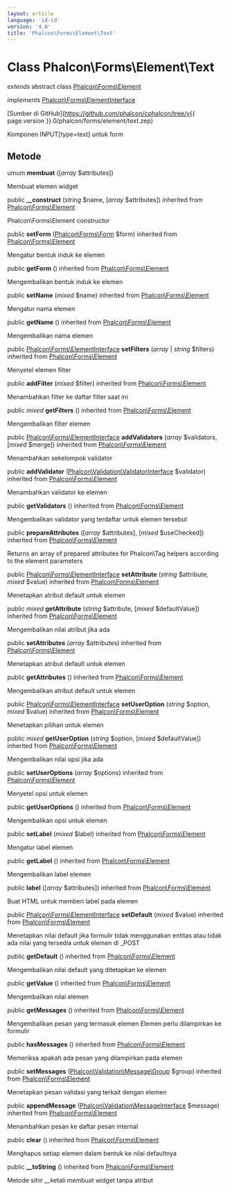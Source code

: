 ```yaml
---
layout: article
language: 'id-id'
version: '4.0'
title: 'Phalcon\Forms\Element\Text'
---
```

# Class **Phalcon\Forms\Element\Text**

*extends* abstract class [Phalcon\Forms\Element](Phalcon_Forms_Element)

*implements* [Phalcon\Forms\ElementInterface](Phalcon_Forms_ElementInterface)

[Sumber di GitHub](https://github.com/phalcon/cphalcon/tree/v{{ page.version }}.0/phalcon/forms/element/text.zep)

Komponen INPUT[type=text] untuk form

## Metode

umum **membuat** ([*array* $attributes])

Membuat elemen widget

public **__construct** (*string* $name, [*array* $attributes]) inherited from [Phalcon\Forms\Element](Phalcon_Forms_Element)

Phalcon\Forms\Element constructor

public **setForm** ([Phalcon\Forms\Form](Phalcon_Forms_Form) $form) inherited from [Phalcon\Forms\Element](Phalcon_Forms_Element)

Mengatur bentuk induk ke elemen

public **getForm** () inherited from [Phalcon\Forms\Element](Phalcon_Forms_Element)

Mengembalikan bentuk induk ke elemen

public **setName** (*mixed* $name) inherited from [Phalcon\Forms\Element](Phalcon_Forms_Element)

Mengatur nama elemen

public **getName** () inherited from [Phalcon\Forms\Element](Phalcon_Forms_Element)

Mengembalikan nama elemen

public [Phalcon\Forms\ElementInterface](Phalcon_Forms_ElementInterface) **setFilters** (*array* | *string* $filters) inherited from [Phalcon\Forms\Element](Phalcon_Forms_Element)

Menyetel elemen filter

public **addFilter** (*mixed* $filter) inherited from [Phalcon\Forms\Element](Phalcon_Forms_Element)

Menambahkan filter ke daftar filter saat ini

public *mixed* **getFilters** () inherited from [Phalcon\Forms\Element](Phalcon_Forms_Element)

Mengembalikan filter elemen

public [Phalcon\Forms\ElementInterface](Phalcon_Forms_ElementInterface) **addValidators** (*array* $validators, [*mixed* $merge]) inherited from [Phalcon\Forms\Element](Phalcon_Forms_Element)

Menambahkan sekelompok validator

public **addValidator** ([Phalcon\Validation\ValidatorInterface](Phalcon_Validation_ValidatorInterface) $validator) inherited from [Phalcon\Forms\Element](Phalcon_Forms_Element)

Menambahkan validator ke elemen

public **getValidators** () inherited from [Phalcon\Forms\Element](Phalcon_Forms_Element)

Mengembalikan validator yang terdaftar untuk elemen tersebut

public **prepareAttributes** ([*array* $attributes], [*mixed* $useChecked]) inherited from [Phalcon\Forms\Element](Phalcon_Forms_Element)

Returns an array of prepared attributes for Phalcon\Tag helpers according to the element parameters

public [Phalcon\Forms\ElementInterface](Phalcon_Forms_ElementInterface) **setAttribute** (*string* $attribute, *mixed* $value) inherited from [Phalcon\Forms\Element](Phalcon_Forms_Element)

Menetapkan atribut default untuk elemen

public *mixed* **getAttribute** (*string* $attribute, [*mixed* $defaultValue]) inherited from [Phalcon\Forms\Element](Phalcon_Forms_Element)

Mengembalikan nilai atribut jika ada

public **setAttributes** (*array* $attributes) inherited from [Phalcon\Forms\Element](Phalcon_Forms_Element)

Menetapkan atribut default untuk elemen

public **getAttributes** () inherited from [Phalcon\Forms\Element](Phalcon_Forms_Element)

Mengembalikan atribut default untuk elemen

public [Phalcon\Forms\ElementInterface](Phalcon_Forms_ElementInterface) **setUserOption** (*string* $option, *mixed* $value) inherited from [Phalcon\Forms\Element](Phalcon_Forms_Element)

Menetapkan pilihan untuk elemen

public *mixed* **getUserOption** (*string* $option, [*mixed* $defaultValue]) inherited from [Phalcon\Forms\Element](Phalcon_Forms_Element)

Mengembalikan nilai opsi jika ada

public **setUserOptions** (*array* $options) inherited from [Phalcon\Forms\Element](Phalcon_Forms_Element)

Menyetel opsi untuk elemen

public **getUserOptions** () inherited from [Phalcon\Forms\Element](Phalcon_Forms_Element)

Mengembalikan opsi untuk elemen

public **setLabel** (*mixed* $label) inherited from [Phalcon\Forms\Element](Phalcon_Forms_Element)

Mengatur label elemen

public **getLabel** () inherited from [Phalcon\Forms\Element](Phalcon_Forms_Element)

Mengembalikan label elemen

public **label** ([*array* $attributes]) inherited from [Phalcon\Forms\Element](Phalcon_Forms_Element)

Buat HTML untuk memberi label pada elemen

public [Phalcon\Forms\ElementInterface](Phalcon_Forms_ElementInterface) **setDefault** (*mixed* $value) inherited from [Phalcon\Forms\Element](Phalcon_Forms_Element)

Menetapkan nilai default jika formulir tidak menggunakan entitas atau tidak ada nilai yang tersedia untuk elemen di _POST

public **getDefault** () inherited from [Phalcon\Forms\Element](Phalcon_Forms_Element)

Mengembalikan nilai default yang ditetapkan ke elemen

public **getValue** () inherited from [Phalcon\Forms\Element](Phalcon_Forms_Element)

Mengembalikan nilai elemen

public **getMessages** () inherited from [Phalcon\Forms\Element](Phalcon_Forms_Element)

Mengembalikan pesan yang termasuk elemen Elemen perlu dilampirkan ke formulir

public **hasMessages** () inherited from [Phalcon\Forms\Element](Phalcon_Forms_Element)

Memeriksa apakah ada pesan yang dilampirkan pada elemen

public **setMessages** ([Phalcon\Validation\Message\Group](Phalcon_Validation_Message_Group) $group) inherited from [Phalcon\Forms\Element](Phalcon_Forms_Element)

Menetapkan pesan validasi yang terkait dengan elemen

public **appendMessage** ([Phalcon\Validation\MessageInterface](Phalcon_Validation_MessageInterface) $message) inherited from [Phalcon\Forms\Element](Phalcon_Forms_Element)

Menambahkan pesan ke daftar pesan internal

public **clear** () inherited from [Phalcon\Forms\Element](Phalcon_Forms_Element)

Menghapus setiap elemen dalam bentuk ke nilai defaultnya

public **__toString** () inherited from [Phalcon\Forms\Element](Phalcon_Forms_Element)

Metode sihir __ketali membuat widget tanpa atribut